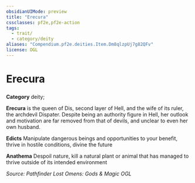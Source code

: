 ```yaml
---
obsidianUIMode: preview
title: "Erecura"
cssclasses: pf2e,pf2e-action
tags:
  - trait/
  - category/deity
aliases: "Compendium.pf2e.deities.Item.Dm8qlzpUj7g82QFv"
license: OGL
---
```

# Erecura

### 

**Category** deity; 




**Erecura** is the queen of Dis, second layer of Hell, and the wife of its ruler, the archdevil Dispater. Despite being an authority figure in Hell, her outlook and motivation are far removed from that of devils, and unclear to even her own husband.

**Edicts** Manipulate dangerous beings and opportunities to your benefit, thrive in hostile conditions, divine the future

**Anathema** Despoil nature, kill a natural plant or animal that has managed to thrive outside of its intended environment

*Source: Pathfinder Lost Omens: Gods & Magic*
*OGL*